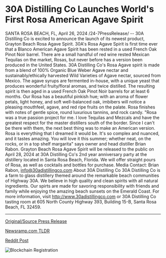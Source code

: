 # 30A Distilling Co Launches World's First Rosa American Agave Spirit

SANTA ROSA BEACH, FL, April 26, 2024 /24-7PressRelease/ -- 30A Distilling Co is excited to announce the launch of its newest product, Grayton Beach Rosa Agave Spirit. 30A's Rosa Agave Spirit is first time ever that a Blanco American Agave Spirit has been rested in a used French Oak Pinot Noir barrel.  There are a small handful of red wine rested Mexican Tequilas on the market, Rosas, but never before has a version been produced in the United States.  30A Distilling Co's Rosa Agave spirit is made from a blend of 100% Organic Blue Weber Agave nectar and sustainably/ethically harvested Wild Varieties of Agave nectar, sourced from Mexico. The agave syrups are fermented in-house, with a unique yeast that produces wonderful fruity/floral aromas, and twice distilled. The resulting spirit is then aged in a used French Oak Pinot Noir barrels for at least 6 months.  Our Rosa has a beautiful pinkish hue; with an aroma of flower petals, light honey, and soft well-balanced oak, imbibers will notice a pleasing mouthfeel, agave, and red ripe fruits on the palate. Rosa finishes with notes of gentle spice, round luxurious tannins, and rock candy.  "Rosa was a true passion project for me. I love Tequilas and Mezcals and have the greatest respect for the master distillers south of the border. Since I can't be there with them, the next best thing was to make an American version. Rosa is everything that I dreamed it would be. It's so complex and nuanced, and it tastes amazing. You will love it this summer; whether neat, on the rocks, or in a top shelf margarita" says owner and head distiller Brian Rabon.  Grayton Beach Rosa Agave Spirit will be released to the public on April 28, 2024 at 30A Distilling Co's 2nd year anniversary party at the distillery located in Santa Rosa Beach, Florida. We will offer straight pours of Rosa, as well as cocktails and bottles for purchase.  Media Contact: Brian Rabon, info@30adistillingco.com  About 30A Distilling Co 30A Distilling Co is a farm to glass distillery themed around the remarkable beach communities of Highway 30A. We believe in high quality and clean spirits with all natural ingredients. Our spirts are made for savoring responsibility with friends and family while enjoying the amazing beach sunsets on the Emerald Coast. For more information, visit http://www.30adistillingco.com or 30A Distilling Co tasting room at 605 North County Highway 393, Building 15-B, Santa Rosa Beach, FL 32459. 

---

[Original/Source Press Release](https://www.24-7pressrelease.com/press-release/510402/30a-distilling-co-launches-worlds-first-rosa-american-agave-spirit)
                    

[Newsramp.com TLDR](https://newsramp.com/curated-news/30a-distilling-co-launches-unique-rosa-agave-spirit/6935bef10b47c9b9bfb46db1ada0fe0e) 

 



[Reddit Post](https://www.reddit.com/r/newsramp/comments/1cdezun/30a_distilling_co_launches_unique_rosa_agave/) 



![Blockchain Registration](https://cdn.newsramp.app/24-7PressRelease/qrcode/244/26/yogak_lo.webp)